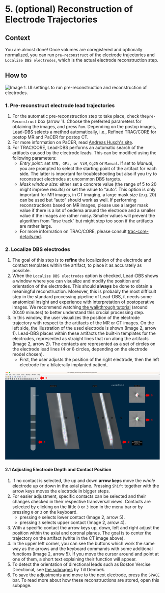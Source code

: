# 5. (optional) Reconstruction of Electrode Trajectories

## Context

You are almost done! Once volumes are coregistered and optionally normalized, you can run `pre-reconstruct` of the electrode trajectories and `Localize DBS electrodes`, which is the actual electrode reconstruction step.

## How to

![Image 1. UI settings to run pre-reconstruction and reconstruction of electrodes.](../../.gitbook/assets/Reconstruction\_image.png)

### 1. Pre-reconstruct electrode lead trajectories

1. For the automatic pre-reconstruction step to take place, check the`pre-Reconstruct` box (arrow 1). Choose the preferred parameters for obtaining the images, and press `Run`. Depending on the postop images, Lead-DBS selects a method automatically, i.e., Refined TRAC/CORE for postop MR and PaCER for postop CT.&#x20;
2. For more information on PaCER, read [Andreas Husch's site](https://adhusch.github.io/PaCER/stable/index.html).
3. For TRAC/CORE, Lead-DBS performs an automatic search of the artifacts caused by the electrode leads. This can be modified using the following parameters:
   * _Entry point:_ set `STN, GPi, or ViM`, `Cg25` or `Manual`. If set to _Manual_, you are prompted to select the starting point of the artifact for each side. The latter is important for troubleshooting but also if you try to reconstruct electrodes at uncommon DBS targets.
   * _Mask window size:_ either set a concrete value (the range of 5 to 20 might improve results) or set the value to “auto”. This option is only important for MR images, in CT imaging, a large mask size (e.g. 20) can be used but “auto” should work as well. If performing reconstructions based on MR images, please use a larger mask value if there is a lot of oedema around the electrode and a smaller value if the images are rather noisy. Smaller values will prevent the algorithm from “lose track” but might stop too soon if the artifacts are rather large.
   * For more information on TRAC/CORE, please consult [trac-core-details.md](trac-core-details.md "mention").

### 2. Localize DBS electrodes

1. The goal of this step is to **refine** the localization of the electrode and contact templates within the artifact, to place it as accurately as possible.
2. When the `Localize DBS electrodes` option is checked, Lead-DBS shows a window where you can visualize and modify the position and orientation of the electrodes. This should **always** be done to obtain a meaningful reconstruction. Moreover, this is probably the most difficult step in the standard processing pipeline of Lead-DBS, it needs some anatomical insight and experience with interpretation of postoperative images. We recommend watching[ the walkthrough tutorial](https://www.lead-dbs.org/helpsupport/knowledge-base/walkthrough-videos/) (around 00:40 minutes) to better understand this crucial processing step.
3. In this window, the user visualizes the position of the electrode trajectory with respect to the artifacts of the MR or CT images. On the left side, the illustration of the used electrode is shown (Image 2, arrow 1). Lead-DBS places within these artifacts the built-in templates for the electrodes, represented as straight lines that run along the artifacts (Image 2, arrow 2). The contacts are represented as a set of circles on the electrode lead lines (4 or 8 circles, depending on the electrode model chosen).&#x20;
   * First, the user adjusts the position of the right electrode, then the left electrode for a bilaterally implanted patient.

![Image 2. Manual refinement window to localize the electrode on a postop CT image.](../../.gitbook/assets/Localisation.png)

#### 2.1 Adjusting Electrode Depth and Contact Position

1. If no contact is selected, the up and down **arrow keys** move the _whole_ electrode up or down in the axial plane. Pressing `Shift` together with the arrow keys moves the electrode in bigger steps.
2. For easier adjustment, specific contacts can be selected and their changes checked in their respective transversal views. Contacts are selected by clicking on the little `0` or `3` icon in the menu bar or by pressing `0` or `3` on the keyboard.
   * pressing `0` selects lower contact (Image 2, arrow 5).
   * pressing `3` selects upper contact (Image 2, arrow 4).
3. With a specific contact the arrow keys up, down, left and right adjust the position within the axial and coronal planes. The goal is to center the trajectory on the artifact (white in the CT image above).
4. In the upper left corner, you can see the buttons which work the same way as the arrows and the keyboard commands with some additional functions (Image 2, arrow 5). If you move the cursor around and point at one of them, a short text explaining their function will appear.
5. To detect the orientation of directional leads such as Boston Vercise Directional, see [the subpages](determining-the-orientation-of-directional-leads/) by Till Dembek.
6. To save the adjustments and move to the next electrode, press the `SPACE` bar. To read more about how these reconstructions are stored, open this subpage.
